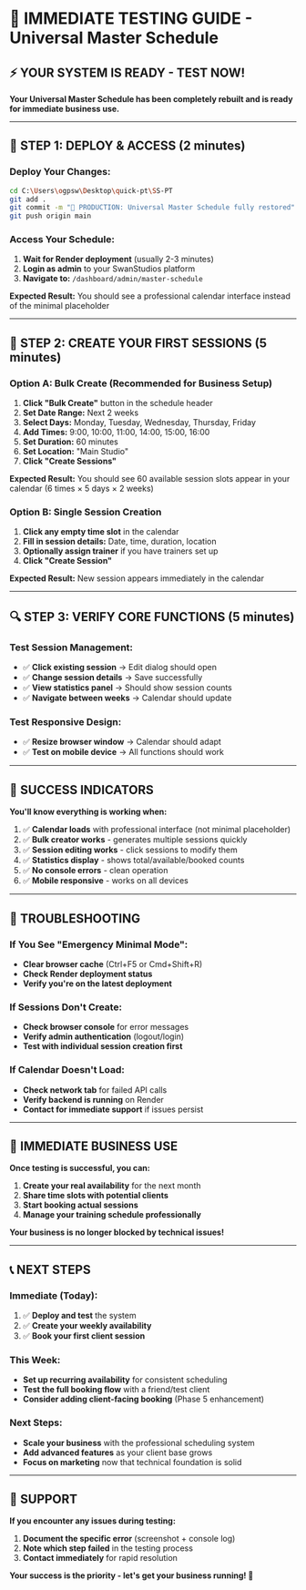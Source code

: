 # 🎯 IMMEDIATE TESTING GUIDE - Universal Master Schedule

## ⚡ YOUR SYSTEM IS READY - TEST NOW!

**Your Universal Master Schedule has been completely rebuilt and is ready for immediate business use.**

---

## 🚀 STEP 1: DEPLOY & ACCESS (2 minutes)

### Deploy Your Changes:
```bash
cd C:\Users\ogpsw\Desktop\quick-pt\SS-PT
git add .
git commit -m "🚀 PRODUCTION: Universal Master Schedule fully restored"
git push origin main
```

### Access Your Schedule:
1. **Wait for Render deployment** (usually 2-3 minutes)
2. **Login as admin** to your SwanStudios platform
3. **Navigate to:** `/dashboard/admin/master-schedule`

**Expected Result:** You should see a professional calendar interface instead of the minimal placeholder

---

## 🎯 STEP 2: CREATE YOUR FIRST SESSIONS (5 minutes)

### Option A: Bulk Create (Recommended for Business Setup)
1. **Click "Bulk Create"** button in the schedule header
2. **Set Date Range:** Next 2 weeks
3. **Select Days:** Monday, Tuesday, Wednesday, Thursday, Friday
4. **Add Times:** 9:00, 10:00, 11:00, 14:00, 15:00, 16:00
5. **Set Duration:** 60 minutes
6. **Set Location:** "Main Studio" 
7. **Click "Create Sessions"**

**Expected Result:** You should see 60 available session slots appear in your calendar (6 times × 5 days × 2 weeks)

### Option B: Single Session Creation
1. **Click any empty time slot** in the calendar
2. **Fill in session details:** Date, time, duration, location
3. **Optionally assign trainer** if you have trainers set up
4. **Click "Create Session"**

**Expected Result:** New session appears immediately in the calendar

---

## 🔍 STEP 3: VERIFY CORE FUNCTIONS (5 minutes)

### Test Session Management:
- ✅ **Click existing session** → Edit dialog should open
- ✅ **Change session details** → Save successfully  
- ✅ **View statistics panel** → Should show session counts
- ✅ **Navigate between weeks** → Calendar should update

### Test Responsive Design:
- ✅ **Resize browser window** → Calendar should adapt
- ✅ **Test on mobile device** → All functions should work

---

## 🎉 SUCCESS INDICATORS

**You'll know everything is working when:**

1. ✅ **Calendar loads** with professional interface (not minimal placeholder)
2. ✅ **Bulk creator works** - generates multiple sessions quickly
3. ✅ **Session editing works** - click sessions to modify them
4. ✅ **Statistics display** - shows total/available/booked counts
5. ✅ **No console errors** - clean operation
6. ✅ **Mobile responsive** - works on all devices

---

## 🚨 TROUBLESHOOTING

### If You See "Emergency Minimal Mode":
- **Clear browser cache** (Ctrl+F5 or Cmd+Shift+R)
- **Check Render deployment status** 
- **Verify you're on the latest deployment**

### If Sessions Don't Create:
- **Check browser console** for error messages
- **Verify admin authentication** (logout/login)
- **Test with individual session creation first**

### If Calendar Doesn't Load:
- **Check network tab** for failed API calls
- **Verify backend is running** on Render
- **Contact for immediate support** if issues persist

---

## 💼 IMMEDIATE BUSINESS USE

**Once testing is successful, you can:**

1. **Create your real availability** for the next month
2. **Share time slots with potential clients** 
3. **Start booking actual sessions**
4. **Manage your training schedule professionally**

**Your business is no longer blocked by technical issues!**

---

## 📞 NEXT STEPS

### Immediate (Today):
1. ✅ **Deploy and test** the system
2. ✅ **Create your weekly availability**
3. ✅ **Book your first client session**

### This Week:
- **Set up recurring availability** for consistent scheduling
- **Test the full booking flow** with a friend/test client
- **Consider adding client-facing booking** (Phase 5 enhancement)

### Next Steps:
- **Scale your business** with the professional scheduling system
- **Add advanced features** as your client base grows
- **Focus on marketing** now that technical foundation is solid

---

## 🎯 SUPPORT

**If you encounter any issues during testing:**
1. **Document the specific error** (screenshot + console log)
2. **Note which step failed** in the testing process
3. **Contact immediately** for rapid resolution

**Your success is the priority - let's get your business running! 🚀**
